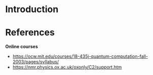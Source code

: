 # Introduction

# References

**Online courses**
* https://ocw.mit.edu/courses/18-435j-quantum-computation-fall-2003/pages/syllabus/
* https://nmr.physics.ox.ac.uk/oxonly/C2/support.htm
